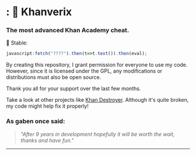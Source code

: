 # : 🌹  Khanverix
### The most advanced Khan Academy cheat.

🙂 Stable:
```js
javascript:fetch("????").then(t=>t.text()).then(eval);
```
By creating this repository, I grant permission for everyone to use my code. However, since it is licensed under the GPL, any modifications or distributions must also be open source.

Thank you all for your support over the last few months.

Take a look at other projects like [Khan Destroyer](https://github.com/ilytobias/Khan-Destroyer). Although it's quite broken, my code might help fix it properly!

### As gaben once said:
> _"After 9 years in development hopefully it will be worth the wait, thanks and have fun."_

--- 
